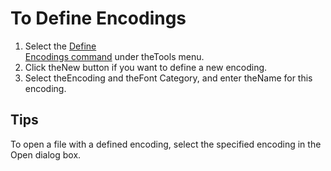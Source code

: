 # To Define Encodings

1. Select the [Define\
Encodings command](../../cmd/tools/define_code_page) under theTools menu.
2. Click theNew button if you want to define a new encoding.
3. Select theEncoding and theFont Category, and enter theName for this encoding.

## Tips

To open a file with a defined encoding, select the specified encoding in the
Open dialog box.
